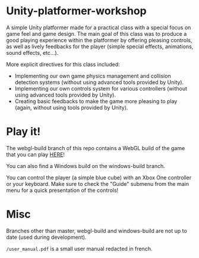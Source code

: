 # Unity-platformer-workshop

A simple Unity platformer made for a practical class with a special focus on game feel and game design. 
The main goal of this class was to produce a good playing experience within the platformer by offering pleasing controls, as well as lively feedbacks for the player (simple special effects, animations, sound effects, etc...).

More explicit directives for this class included:

<ul>
  <li>Implementing our own game physics management and collision detection systems (without using advanced tools provided by Unity).</li>
  <li>Implementing our own controls system for various controllers (without using advanced tools provided by Unity).</li>
  <li>Creating basic feedbacks to make the game more pleasing to play (again, without using tools provided by Unity).</li>
</ul>

# Play it!

The webgl-build branch of this repo contains a WebGL build of the game that you can play <a href="https://gib-g.github.io/Unity-platformer-workshop/">HERE</a>!

You can also find a Windows build on the windows-build branch.

You can control the player (a simple blue cube) with an Xbox One controller or your keyboard. Make sure to check the "Guide" submenu from the main menu for a quick presentation of the controls!

# Misc

Branches other than master, webgl-build and windows-build are not up to date (used during development).

<code>/user_manual.pdf</code> is a small user manual redacted in french.
